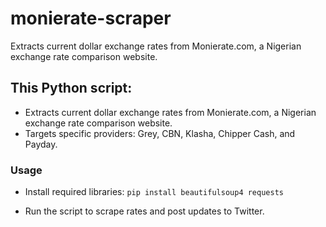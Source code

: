 # monierate-scraper
Extracts current dollar exchange rates from Monierate.com, a Nigerian exchange rate comparison website.


## This Python script:
* Extracts current dollar exchange rates from Monierate.com, a Nigerian exchange rate comparison website.
* Targets specific providers: Grey, CBN, Klasha, Chipper Cash, and Payday.

### Usage
* Install required libraries:
  `pip install beautifulsoup4 requests`

* Run the script to scrape rates and post updates to Twitter.
